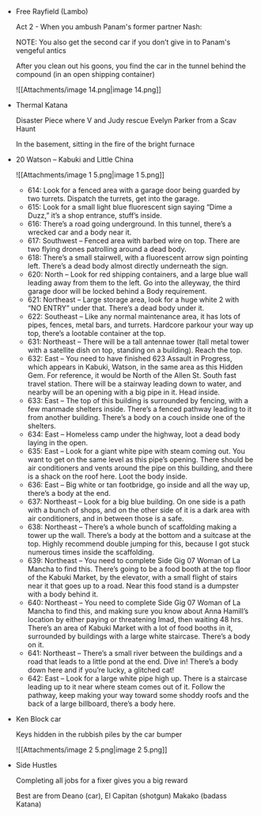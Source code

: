   

- Free Rayfield (Lambo)
    
    Act 2 - When you ambush Panam's former partner Nash:
    
    NOTE: You also get the second car if you don’t give in to Panam's vengeful antics
    
    After you clean out his goons, you find the car in the tunnel behind the compound (in an open shipping container)
    
    ![[Attachments/image 14.png|image 14.png]]
    

  

  

- Thermal Katana
    
    Disaster Piece where V and Judy rescue Evelyn Parker from a Scav Haunt
    
    In the basement, sitting in the fire of the bright furnace
    

  

- 20 Watson – Kabuki and Little China
    
    ![[Attachments/image 1 5.png|image 1 5.png]]
    
    - 614: Look for a fenced area with a garage door being guarded by two turrets. Dispatch the turrets, get into the garage.
    - 615: Look for a small light blue fluorescent sign saying “Dime a Duzz,” it’s a shop entrance, stuff’s inside.
    - 616: There’s a road going underground. In this tunnel, there’s a wrecked car and a body near it.
    - 617: Southwest – Fenced area with barbed wire on top. There are two flying drones patrolling around a dead body.
    - 618: There’s a small stairwell, with a fluorescent arrow sign pointing left. There’s a dead body almost directly underneath the sign.
    - 620: North – Look for red shipping containers, and a large blue wall leading away from them to the left. Go into the alleyway, the third garage door will be locked behind a Body requirement.
    - 621: Northeast – Large storage area, look for a huge white 2 with “NO ENTRY” under that. There’s a dead body under it.
    - 622: Southeast – Like any normal maintenance area, it has lots of pipes, fences, metal bars, and turrets. Hardcore parkour your way up top, there’s a lootable container at the top.
    - 631: Northeast – There will be a tall antennae tower (tall metal tower with a satellite dish on top, standing on a building). Reach the top.
    - 632: East – You need to have finished 623 Assault in Progress, which appears in Kabuki, Watson, in the same area as this Hidden Gem. For reference, it would be North of the Allen St. South fast travel station. There will be a stairway leading down to water, and nearby will be an opening with a big pipe in it. Head inside.
    - 633: East – The top of this building is surrounded by fencing, with a few manmade shelters inside. There’s a fenced pathway leading to it from another building. There’s a body on a couch inside one of the shelters.
    - 634: East – Homeless camp under the highway, loot a dead body laying in the open.
    - 635: East – Look for a giant white pipe with steam coming out. You want to get on the same level as this pipe’s opening. There should be air conditioners and vents around the pipe on this building, and there is a shack on the roof here. Loot the body inside.
    - 636: East – Big white or tan footbridge, go inside and all the way up, there’s a body at the end.
    - 637: Northeast – Look for a big blue building. On one side is a path with a bunch of shops, and on the other side of it is a dark area with air conditioners, and in between those is a safe.
    - 638: Northeast – There’s a whole bunch of scaffolding making a tower up the wall. There’s a body at the bottom and a suitcase at the top. Highly recommend double jumping for this, because I got stuck numerous times inside the scaffolding.
    - 639: Northeast – You need to complete Side Gig 07 Woman of La Mancha to find this. There’s going to be a food booth at the top floor of the Kabuki Market, by the elevator, with a small flight of stairs near it that goes up to a road. Near this food stand is a dumpster with a body behind it.
    - 640: Northeast – You need to complete Side Gig 07 Woman of La Mancha to find this, and making sure you know about Anna Hamill’s location by either paying or threatening Imad, then waiting 48 hrs. There’s an area of Kabuki Market with a lot of food booths in it, surrounded by buildings with a large white staircase. There’s a body on it.
    - 641: Northeast – There’s a small river between the buildings and a road that leads to a little pond at the end. Dive in! There’s a body down here and if you’re lucky, a glitched cat!
    - 642: East – Look for a large white pipe high up. There is a staircase leading up to it near where steam comes out of it. Follow the pathway, keep making your way toward some shoddy roofs and the back of a large billboard, there’s a body here.

  

- Ken Block car
    
    Keys hidden in the rubbish piles by the car bumper
    
    ![[Attachments/image 2 5.png|image 2 5.png]]
    

  

- Side Hustles
    
    Completing all jobs for a fixer gives you a big reward
    
    Best are from Deano (car), El Capitan (shotgun) Makako (badass Katana)